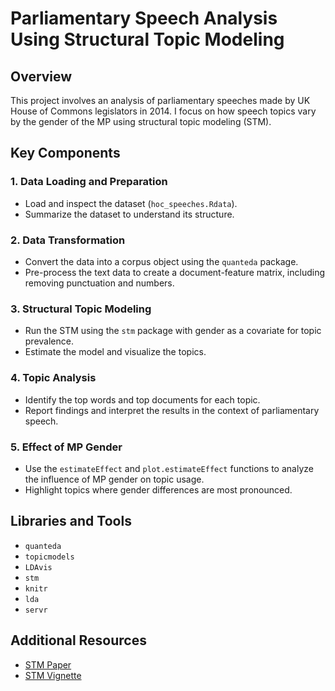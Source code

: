 # Parliamentary Speech Analysis Using Structural Topic Modeling

## Overview
This project involves an analysis of parliamentary speeches made by UK House of Commons legislators in 2014. I focus on how speech topics vary by the gender of the MP using structural topic modeling (STM).

## Key Components

### 1. Data Loading and Preparation
- Load and inspect the dataset (`hoc_speeches.Rdata`).
- Summarize the dataset to understand its structure.

### 2. Data Transformation
- Convert the data into a corpus object using the `quanteda` package.
- Pre-process the text data to create a document-feature matrix, including removing punctuation and numbers.

### 3. Structural Topic Modeling
- Run the STM using the `stm` package with gender as a covariate for topic prevalence.
- Estimate the model and visualize the topics.

### 4. Topic Analysis
- Identify the top words and top documents for each topic.
- Report findings and interpret the results in the context of parliamentary speech.

### 5. Effect of MP Gender
- Use the `estimateEffect` and `plot.estimateEffect` functions to analyze the influence of MP gender on topic usage.
- Highlight topics where gender differences are most pronounced.

## Libraries and Tools
- `quanteda`
- `topicmodels`
- `LDAvis`
- `stm`
- `knitr`
- `lda`
- `servr`

## Additional Resources
- [STM Paper](https://scholar.princeton.edu/files/bstewart/files/stmnips2013.pdf)
- [STM Vignette](https://cran.r-project.org/web/packages/stm/vignettes/stmVignette.pdf)
